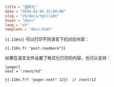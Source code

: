 ```toml
title = "国际化"
date = "2016-02-04 15:00:00"
slug = "zh/docs/tpl/i18n"
hover = "docs"
lang = "zh"
template = "docs.html"
```

`{{.I18n}}` 可以打印不同语言下的对应内容：

    {{.I18n.Tr "post.readmore"}}

如果在语言文件设置了格式化打印的内容，也可以支持：

    [pager]
    next = "/next/%d"

    {{.I18n.Trf "pager.next" 12}}  // /next/12

